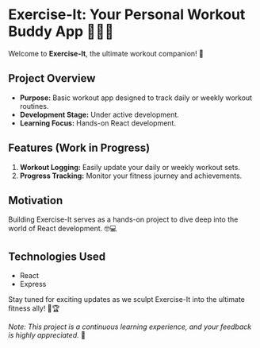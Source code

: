 # Exercise-It: Your Personal Workout Buddy App 🏋️‍♂️💪

Welcome to **Exercise-It**, the ultimate workout companion! 🚀

## Project Overview

- **Purpose:** Basic workout app designed to track daily or weekly workout routines.
- **Development Stage:** Under active development.
- **Learning Focus:** Hands-on React development.

## Features (Work in Progress)

1. **Workout Logging:** Easily update your daily or weekly workout sets.
2. **Progress Tracking:** Monitor your fitness journey and achievements.

## Motivation

Building Exercise-It serves as a hands-on project to dive deep into the world of React development. 🤓💻

## Technologies Used

- React
- Express

Stay tuned for exciting updates as we sculpt Exercise-It into the ultimate fitness ally! 💼🏆

*Note: This project is a continuous learning experience, and your feedback is highly appreciated.* 🌟
